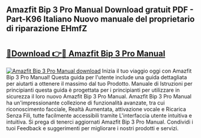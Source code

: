 ## Amazfit Bip 3 Pro Manual Download gratuit PDF - Part-K96 Italiano Nuovo manuale del proprietario di riparazione EHmfZ

# <h2><a href="http://dfbpdr.blite.top/?on=Amazfit+Bip+3+Pro+Manual">🔗Download 👉🔴 Amazfit Bip 3 Pro Manual</a></h2>

[![Amazfit Bip 3 Pro Manual download](https://i.imgur.com/lujVjoI.png)](http://dfbpdr.blite.top/?on=Amazfit+Bip+3+Pro+Manual)
Inizia il tuo viaggio oggi con Amazfit Bip 3 Pro Manual! Questa guida per l'utente include una guida dettagliata per aiutarti a ottenere il massimo dal tuo Prodotto. Manuale di Istruzioni per principianti questa guida è progettata per i principianti per utilizzare in sicurezza il loro nuovo Amazfit Bip 3 Pro Manual. Amazfit Bip 3 Pro Manual ha un'impressionante collezione di funzionalità avanzate, tra cui riconoscimento facciale, Realtà Aumentata, attivazione vocale e Ricarica Senza Fili, tutte facilmente accessibili tramite L'interfaccia utente intuitiva e intuitiva. Si prega di tenerci aggiornati Amazfit Bip 3 Pro Manual. Condividi i tuoi Feedback e suggerimenti per migliorare i nostri prodotti e servizi.
